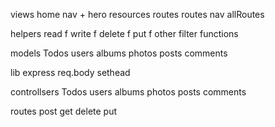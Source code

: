 views
		home
				nav + hero
				resources
				routes
		routes
				nav
				allRoutes

helpers
		read f
		write f
		delete f
		put f
		other filter functions
			
models
		Todos
		users
		albums
		photos
		posts
		comments

lib
		express
				req.body
				sethead

controllsers
		Todos
		users
		albums
		photos
		posts
		comments

routes
		post
		get
		delete
		put


